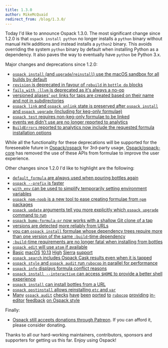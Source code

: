 ```yaml
---
title: 1.3.0
author: MikeMcQuaid
redirect_from: /blog/1.3.0/
---
```


Today I'd like to announce Ospack 1.3.0. The most significant change since 1.2.0 is that `ospack install python` no longer installs a `python` binary without manual `PATH` additions and instead installs a `python2` binary. This avoids overriding the system `python` binary by default when installing Python as a dependency. It also paves the way to eventually have `python` be Python 3.x.

Major changes and deprecations since 1.2.0:

- [`ospack install` (and `upgrade`/`reinstall`) use the macOS sandbox for all builds by default](https://github.com/Ospack/ospack/pull/2898)
- [`revision` is deprecated in favour of `rebuild` in `bottle do` blocks](https://github.com/Ospack/ospack/pull/2899)
- [`fails_with :llvm` is deprecated as it's always a no-op](https://github.com/Ospack/ospack/pull/2899)
- [versioned aliases' `opt` links for taps are created based on their name and not in subdirectories](https://github.com/Ospack/ospack/pull/2923)
- [`ospack link` and `ospack unlink` state is preserved after `ospack install` and `ospack upgrade` (including for keg-only formulae)](https://github.com/Ospack/ospack/pull/2961)
- [`ospack test` requires non-keg-only formulae to be linked](https://github.com/Ospack/ospack/pull/2816)
- [events we didn't use are no longer reported to analytics](https://github.com/Ospack/ospack/pull/2752)
- [`BuildErrors` reported to analytics now include the requested formula installation options](https://github.com/Ospack/ospack/pull/2758)

While all the functionality for these deprecations will be supported for the foreseeable future in [Ospack/ospack](https://github.com/Ospack/ospack) for 3rd-party usage, [Ospack/ospack-core](https://github.com/Ospack/ospack-core) has removed the use of these APIs from formulae to improve the user experience.

Other changes since 1.2.0 I'd like to highlight are the following:

- [`default_formula` are always used when pouring bottles again](https://github.com/Ospack/ospack/pull/2969)
- [`ospack --prefix` is faster](https://github.com/Ospack/ospack/pull/2940)
- [`with_env` can be used to simplify temporarily setting environment variables](https://github.com/Ospack/ospack/pull/2883)
- [`ospack npm-noob` is a new tool to ease creating formulae from `npm` packages](https://github.com/Ospack/ospack/pull/2895)
- [`ospack update` arguments tell you more explicitly which `ospack upgrade` command to run](https://github.com/Ospack/ospack/pull/2858)
- [`ospack bump-formula-pr` now works with a shallow Git clone of a tap](https://github.com/Ospack/ospack/pull/2829)
- [versions are detected](https://github.com/Ospack/ospack/pull/2827) [more reliably from URLs](https://github.com/Ospack/ospack/pull/2931)
- [you can `ospack install` formulae whose dependency trees require more than one version of the same `:build`-time dependency](https://github.com/Ospack/ospack/pull/2954)
- [`:build`-time requirements are no longer fatal when installing from bottles](https://github.com/Ospack/ospack/pull/2815)
- [`ospack edit` will use `atom` if available](https://github.com/Ospack/ospack/pull/2749)
- [Basic](https://github.com/Ospack/ospack/pull/2732) [macOS](https://github.com/Ospack/ospack/pull/2738) [10.13](https://github.com/Ospack/ospack/pull/2759) [High](https://github.com/Ospack/ospack/pull/2973) [Sierra](https://github.com/Ospack/ospack/pull/2806) [support](https://github.com/Ospack/ospack/pull/2872)
- [`ospack search` includes Ospack Cask results even when it is tapped](https://github.com/Ospack/ospack/pull/2721)
- [`ospack style` and `ospack audit` run `rubocop` in parallel for performance](https://github.com/Ospack/ospack/pull/2679)
- [`ospack info` displays formula conflict reasons](https://github.com/Ospack/ospack/pull/2470)
- [`ospack install --interactive` can access `$HOME` to provide a better shell experience](https://github.com/Ospack/ospack/pull/2617)
- [`ospack install` can install bottles from a URL](https://github.com/Ospack/ospack/pull/2406)
- [`ospack postinstall` allows reinstalling `etc` and `var`](https://github.com/Ospack/ospack/pull/2579)
- [Many](https://github.com/Ospack/ospack/pull/2628) [`ospack audit`](https://github.com/Ospack/ospack/pull/2631) [checks](https://github.com/Ospack/ospack/pull/2662) [have](https://github.com/Ospack/ospack/pull/2664) [been](https://github.com/Ospack/ospack/pull/2755) [ported](https://github.com/Ospack/ospack/pull/2790) [to](https://github.com/Ospack/ospack/pull/2843) [`rubocop`](https://github.com/Ospack/ospack/pull/2879) [providing](https://github.com/Ospack/ospack/pull/2901) [in-editor](https://github.com/Ospack/ospack/pull/2905) [feedback](https://github.com/Ospack/ospack/pull/2911) [on Ospack style](https://github.com/Ospack/ospack/pull/2932)

Finally:

- [Ospack still accepts donations through Patreon](https://www.patreon.com/ospack). If you can afford it, please consider donating.

Thanks to all our hard-working maintainers, contributors, sponsors and supporters for getting us this far. Enjoy using Ospack!
